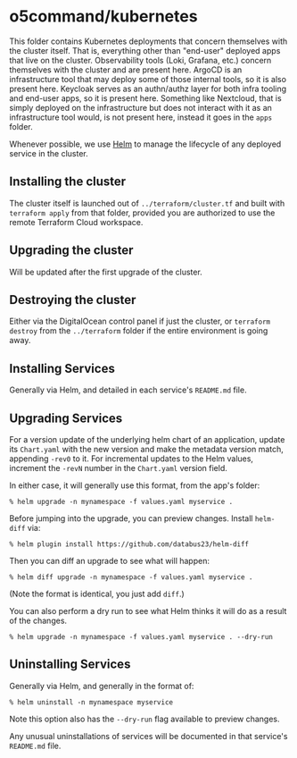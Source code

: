 # o5command/kubernetes

This folder contains Kubernetes deployments that concern themselves with the 
cluster itself. That is, everything other than "end-user" deployed apps that
live on the cluster. Observability tools (Loki, Grafana, etc.) concern 
themselves with the cluster and are present here. ArgoCD is an infrastructure
tool that may deploy some of those internal tools, so it is also present here.
Keycloak serves as an authn/authz layer for both infra tooling and end-user 
apps, so it is present here. Something like Nextcloud, that is simply deployed
on the infrastructure but does not interact with it as an infrastructure tool
would, is not present here, instead it goes in the `apps` folder.

Whenever possible, we use [Helm](https://helm.sh) to manage the lifecycle of 
any deployed service in the cluster.

## Installing the cluster

The cluster itself is launched out of `../terraform/cluster.tf` and built with
`terraform apply` from that folder, provided you are authorized to use the
remote Terraform Cloud workspace.

## Upgrading the cluster

Will be updated after the first upgrade of the cluster.

## Destroying the cluster

Either via the DigitalOcean control panel if just the cluster, or `terraform destroy`
from the `../terraform` folder if the entire environment is going away.

## Installing Services

Generally via Helm, and detailed in each service's `README.md` file.

## Upgrading Services

For a version update of the underlying helm chart of an application, update its
`Chart.yaml` with the new version and make the metadata version match, 
appending `-rev0` to it. For incremental updates to the Helm values, increment
the `-revN` number in the `Chart.yaml` version field.

In either case, it will generally use this format, from the app's folder:

```
% helm upgrade -n mynamespace -f values.yaml myservice .
```

Before jumping into the upgrade, you can preview changes. Install `helm-diff` via:
```
% helm plugin install https://github.com/databus23/helm-diff
```

Then you can diff an upgrade to see what will happen:
```
% helm diff upgrade -n mynamespace -f values.yaml myservice .
```

(Note the format is identical, you just add `diff`.)

You can also perform a dry run to see what Helm thinks it will do as a result
of the changes.

```
% helm upgrade -n mynamespace -f values.yaml myservice . --dry-run
```

## Uninstalling Services

Generally via Helm, and generally in the format of:

```
% helm uninstall -n mynamespace myservice
```

Note this option also has the `--dry-run` flag available to preview changes.

Any unusual uninstallations of services will be documented in that service's
`README.md` file.
